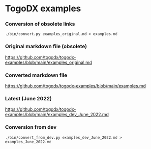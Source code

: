 # TogoDX examples

### Conversion of obsolete links

```
./bin/convert.py examples_original.md > examples.md
```

### Original markdown file (obsolete)

https://github.com/togodx/togodx-examples/blob/main/examples_original.md

### Converted markdown file

https://github.com/togodx/togodx-examples/blob/main/examples.md

### Latest (June 2022)

https://github.com/togodx/togodx-examples/blob/main/examples_dev_June_2022.md

### Conversion from dev

```
./bin/convert_from_dev.py examples_dev_June_2022.md > examples_June_2022.md
```
